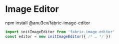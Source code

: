 # Image Editor

npm install @anu3ev/fabric-image-editor

```js
import initImageEditor from 'fabric-image-editor'
const editor = new initImageEditor({ /* … */ })
```
